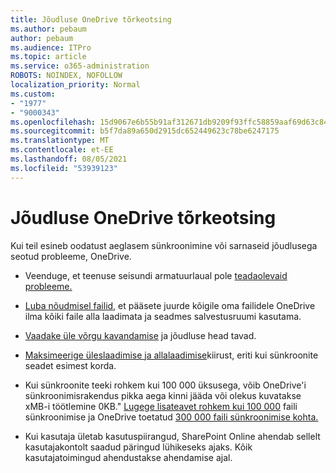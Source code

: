 ```yaml
---
title: Jõudluse OneDrive tõrkeotsing
ms.author: pebaum
author: pebaum
ms.audience: ITPro
ms.topic: article
ms.service: o365-administration
ROBOTS: NOINDEX, NOFOLLOW
localization_priority: Normal
ms.custom:
- "1977"
- "9000343"
ms.openlocfilehash: 15d9067e6b55b91af312671db9209f93ffc58859aaf69d63c84dbc354aff3dd3
ms.sourcegitcommit: b5f7da89a650d2915dc652449623c78be6247175
ms.translationtype: MT
ms.contentlocale: et-EE
ms.lasthandoff: 08/05/2021
ms.locfileid: "53939123"
---
```

# <a name="troubleshoot-onedrive-performance"></a>Jõudluse OneDrive tõrkeotsing

Kui teil esineb oodatust aeglasem sünkroonimine või sarnaseid jõudlusega seotud probleeme, OneDrive.

- Veenduge, et teenuse seisundi armatuurlaual pole [teadaolevaid probleeme.](https://portal.office.com/adminportal/home?ref=/servicehealth)

- [Luba nõudmisel failid,](https://support.office.com/article/save-disk-space-with-onedrive-files-on-demand-for-windows-10-0e6860d3-d9f3-4971-b321-7092438fb38e) et pääsete juurde kõigile oma failidele OneDrive ilma kõiki faile alla laadimata ja seadmes salvestusruumi kasutama.

- [Vaadake üle võrgu kavandamise](https://docs.microsoft.com/office365/enterprise/network-planning-and-performance) ja jõudluse head tavad.

- [Maksimeerige üleslaadimise ja allalaadimise](https://support.office.com/article/maximize-upload-and-download-speed-8eeadfb8-501f-406d-997b-98ab6ff67f43)kiirust, eriti kui sünkroonite seadet esimest korda.

- Kui sünkroonite teeki rohkem kui 100 000 üksusega, võib OneDrive'i sünkroonimisrakendus pikka aega kinni jääda või olekus kuvatakse xMB-i töötlemine 0KB." [Lugege lisateavet rohkem kui 100 000](https://support.office.com/article/invalid-file-names-and-file-types-in-onedrive-onedrive-for-business-and-sharepoint-64883a5d-228e-48f5-b3d2-eb39e07630fa) faili sünkroonimise ja OneDrive toetatud [300 000 faili sünkroonimise kohta.](https://support.office.com/article/invalid-file-names-and-file-types-in-onedrive-onedrive-for-business-and-sharepoint-64883a5d-228e-48f5-b3d2-eb39e07630fa)

- Kui kasutaja ületab kasutuspiirangud, SharePoint Online ahendab sellelt kasutajakontolt saadud päringud lühikeseks ajaks. Kõik kasutajatoimingud ahendustakse ahendamise ajal.
